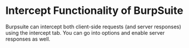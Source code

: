 # Intercept Functionality of BurpSuite

Burpsuite can intercept both client-side
requests (and server responses) using the
intercept tab. You can go into options and
enable server responses as well.
